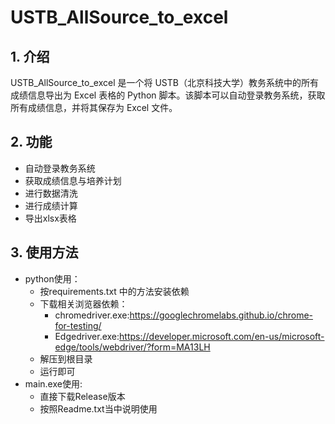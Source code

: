 # USTB_AllSource_to_excel

## 1. 介绍

USTB_AllSource_to_excel 是一个将 USTB（北京科技大学）教务系统中的所有成绩信息导出为 Excel 表格的 Python 脚本。该脚本可以自动登录教务系统，获取所有成绩信息，并将其保存为 Excel 文件。

## 2. 功能

- 自动登录教务系统
- 获取成绩信息与培养计划
- 进行数据清洗
- 进行成绩计算
- 导出xlsx表格

## 3. 使用方法
- python使用：
  - 按requirements.txt 中的方法安装依赖
  - 下载相关浏览器依赖：
    - chromedriver.exe:https://googlechromelabs.github.io/chrome-for-testing/
    - Edgedriver.exe:https://developer.microsoft.com/en-us/microsoft-edge/tools/webdriver/?form=MA13LH
  - 解压到根目录
  - 运行即可
- main.exe使用:
  - 直接下载Release版本
  - 按照Readme.txt当中说明使用